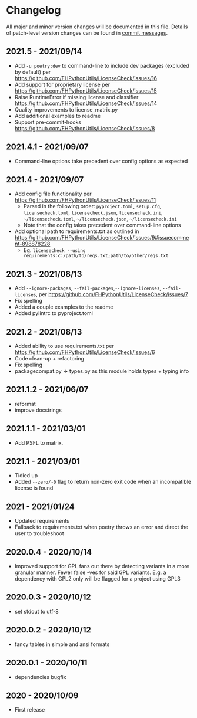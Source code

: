 # Changelog
All major and minor version changes will be documented in this file. Details of
patch-level version changes can be found in [commit messages](../../commits/master).

## 2021.5 - 2021/09/14
- Add `-u poetry:dev` to command-line to include dev packages (excluded by default) per https://github.com/FHPythonUtils/LicenseCheck/issues/16
- Add support for proprietary license per https://github.com/FHPythonUtils/LicenseCheck/issues/15
- Raise RuntimeError if missing license and classifier https://github.com/FHPythonUtils/LicenseCheck/issues/14
- Quality improvements to license_matrix.py
- Add additional examples to readme
- Support pre-commit-hooks https://github.com/FHPythonUtils/LicenseCheck/issues/8


## 2021.4.1 - 2021/09/07
- Command-line options take precedent over config options as expected

## 2021.4 - 2021/09/07
- Add config file functionality per https://github.com/FHPythonUtils/LicenseCheck/issues/11
  - Parsed in the following order: `pyproject.toml`, `setup.cfg`, `licensecheck.toml`, `licensecheck.json`, `licensecheck.ini`, `~/licensecheck.toml`, `~/licensecheck.json`, `~/licensecheck.ini`
  - Note that the config takes precedent over command-line options
- Add optional path to requirements.txt as outlined in https://github.com/FHPythonUtils/LicenseCheck/issues/9#issuecomment-898878228
  - Eg. `licensecheck --using requirements:c:/path/to/reqs.txt;path/to/other/reqs.txt`

## 2021.3 - 2021/08/13
- Add `--ignore-packages`, `--fail-packages`,`--ignore-licenses`, `--fail-licenses`, per https://github.com/FHPythonUtils/LicenseCheck/issues/7
- Fix spelling
- Added a couple examples to the readme
- Added pylintrc to pyproject.toml


## 2021.2 - 2021/08/13
- Added ability to use requirements.txt per https://github.com/FHPythonUtils/LicenseCheck/issues/6
- Code clean-up + refactoring
- Fix spelling
- packagecompat.py → types.py as this module holds types + typing info

## 2021.1.2 - 2021/06/07
- reformat
- improve docstrings

## 2021.1.1 - 2021/03/01
- Add PSFL to matrix.

## 2021.1 - 2021/03/01
- Tidied up
- Added `--zero/-0` flag to return non-zero exit code when an incompatible
  license is found

## 2021 - 2021/01/24
- Updated requirements
- Fallback to requirements.txt when poetry throws an error and direct the user
  to troubleshoot

## 2020.0.4 - 2020/10/14
- Improved support for GPL fans out there by detecting variants in a more
  granular manner. Fewer false -ves for said GPL variants. E.g. a dependency with
  GPL2 only will be flagged for a project using GPL3

## 2020.0.3 - 2020/10/12
- set stdout to utf-8

## 2020.0.2 - 2020/10/12
- fancy tables in simple and ansi formats

## 2020.0.1 - 2020/10/11
- dependencies bugfix

## 2020 - 2020/10/09
- First release

